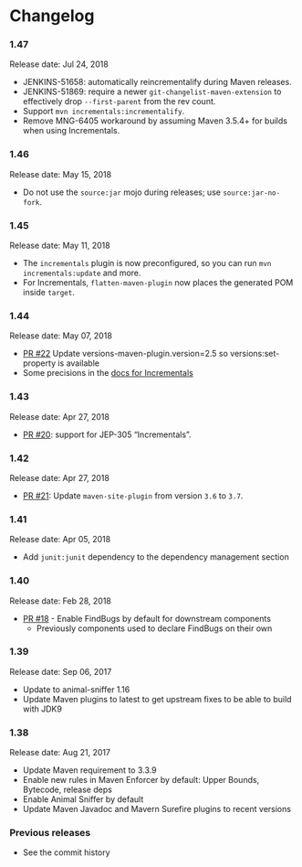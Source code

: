Changelog
=====

### 1.47

Release date: Jul 24, 2018

* JENKINS-51658: automatically reincrementalify during Maven releases.
* JENKINS-51869: require a newer `git-changelist-maven-extension` to effectively drop `--first-parent` from the rev count.
* Support `mvn incrementals:incrementalify`.
* Remove MNG-6405 workaround by assuming Maven 3.5.4+ for builds when using Incrementals.

### 1.46

Release date: May 15, 2018

* Do not use the `source:jar` mojo during releases; use `source:jar-no-fork`.

### 1.45

Release date: May 11, 2018

* The `incrementals` plugin is now preconfigured, so you can run `mvn incrementals:update` and more.
* For Incrementals, `flatten-maven-plugin` now places the generated POM inside `target`.

### 1.44

Release date: May 07, 2018

* [PR #22](https://github.com/jenkinsci/pom/pull/22) Update versions-maven-plugin.version=2.5 so versions:set-property is available
* Some precisions in the [docs for Incrementals](https://github.com/jenkinsci/pom/blob/master/incrementals.md)

### 1.43

Release date: Apr 27, 2018

* [PR #20](https://github.com/jenkinsci/pom/pull/20): support for JEP-305 “Incrementals”.

### 1.42

Release date: Apr 27, 2018

* [PR #21](https://github.com/jenkinsci/pom/pull/21): Update `maven-site-plugin` from version `3.6` to `3.7`.


### 1.41

Release date: Apr 05, 2018

* Add `junit:junit` dependency to the dependency management section

### 1.40

Release date: Feb 28, 2018

* [PR #18](https://github.com/jenkinsci/pom/pull/18) -
Enable FindBugs by default for downstream components
  * Previously components used to declare FindBugs on their own

### 1.39

Release date: Sep 06, 2017

* Update to animal-sniffer 1.16
* Update Maven plugins to latest to get upstream fixes to be able to build with JDK9

### 1.38

Release date: Aug 21, 2017

* Update Maven requirement to 3.3.9
* Enable new rules in Maven Enforcer by default: Upper Bounds, Bytecode, release deps
* Enable Animal Sniffer by default
* Update Maven Javadoc and Mavern Surefire plugins to recent versions

### Previous releases

* See the commit history
